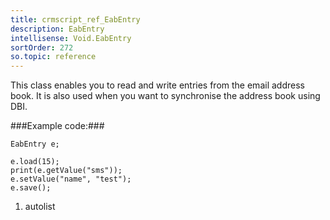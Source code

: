 ```yaml
---
title: crmscript_ref_EabEntry
description: EabEntry
intellisense: Void.EabEntry
sortOrder: 272
so.topic: reference
---
```



This class enables you to read and write entries from the email address book. It is also used when you want to synchronise the address book using DBI.




###Example code:###


    EabEntry e;
    
    e.load(15);
    print(e.getValue("sms"));
    e.setValue("name", "test");
    e.save();




1. autolist

